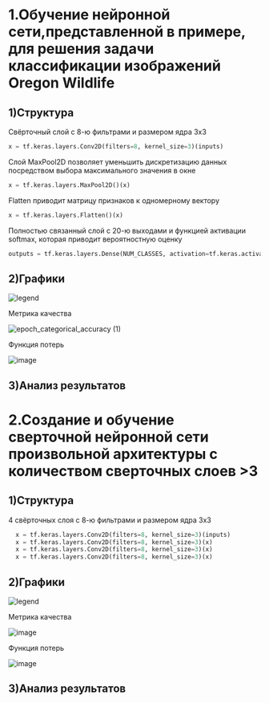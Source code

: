 # 1.Обучение нейронной сети,представленной в примере, для решения задачи классификации изображений Oregon Wildlife
## 1)Структура
Свёрточный слой с 8-ю фильтрами и размером ядра 3х3
```python
x = tf.keras.layers.Conv2D(filters=8, kernel_size=3)(inputs)
```
Слой MaxPool2D позволяет уменьшить дискретизацию данных посредством выбора максимального значения в окне
```python
x = tf.keras.layers.MaxPool2D()(x)
```
Flatten приводит матрицу признаков к одномерному вектору 
```python
x = tf.keras.layers.Flatten()(x)
```
Полностью связанный слой с 20-ю выходами и функцией активации softmax, которая приводит вероятностную оценку
```python
outputs = tf.keras.layers.Dense(NUM_CLASSES, activation=tf.keras.activations.softmax)(x)
```
## 2)Графики 
![legend](https://user-images.githubusercontent.com/80068414/110239448-f25d1180-7f57-11eb-89d3-f19ba3d1d67a.png)

Метрика качества

![epoch_categorical_accuracy (1)](https://user-images.githubusercontent.com/80068414/110242769-92bb3200-7f68-11eb-8d6a-2b2954b68ac8.png)


Функция потерь

![image](https://user-images.githubusercontent.com/80068414/110239506-3e0fbb00-7f58-11eb-9f3b-52c692fc9d57.png)
## 3)Анализ результатов
# 2.Создание и обучение сверточной нейронной сети произвольной архитектуры с количеством сверточных слоев >3
## 1)Структура
4 свёрточных слоя с 8-ю фильтрами и размером ядра 3х3
```python
  x = tf.keras.layers.Conv2D(filters=8, kernel_size=3)(inputs)
  x = tf.keras.layers.Conv2D(filters=8, kernel_size=3)(x)
  x = tf.keras.layers.Conv2D(filters=8, kernel_size=3)(x)
  x = tf.keras.layers.Conv2D(filters=8, kernel_size=3)(x)
```
## 2)Графики
![legend](https://user-images.githubusercontent.com/80068414/110239448-f25d1180-7f57-11eb-89d3-f19ba3d1d67a.png)

Метрика качества

![image](https://user-images.githubusercontent.com/80068414/110240428-eb84cd80-7f5c-11eb-8f0a-38cdeb58c2ca.png)

Функция потерь

![image](https://user-images.githubusercontent.com/80068414/110240433-f17aae80-7f5c-11eb-9345-ee56e8ea6e41.png)

## 3)Анализ результатов


